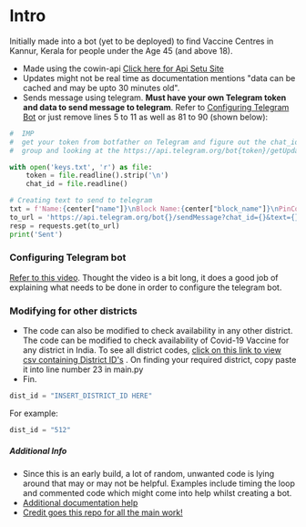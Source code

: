 # Intro
Initially made into a bot (yet to be deployed) to find Vaccine Centres in Kannur, Kerala for people under the Age 45 (and above 18).
* Made using the cowin-api [Click here  for Api Setu Site](https://apisetu.gov.in/public/marketplace/api/cowin)
* Updates might not be real time as documentation mentions "data can be cached and may be upto 30 minutes old".	
* Sends message using telegram. **Must have your own Telegram token and data to send message to telegram**. Refer to [Configuring Telegram Bot](#configuring-telegram-bot) or just remove lines 5 to 11 as well as 81 to 90 (shown below):
```python
#  IMP
#  get your token from botfather on Telegram and figure out the chat_id (Can be by sending a message in the created
#  group and looking at the https://api.telegram.org/bot{token}/getUpdates page.

with open('keys.txt', 'r') as file:
    token = file.readline().strip('\n')
    chat_id = file.readline()
```  

```python
# Creating text to send to telegram
txt = f'Name:{center["name"]}\nBlock Name:{center["block_name"]}\nPinCode:{center["pincode"]}\nMin Age:{center["min_age_limit"]}\nFree/Paid:{center["fee_type"]}\nAmount:{center["fee"]}\nAvailable Capacity:{center["available_capacity"]}\nVaccine:{center["vaccine"]}'
to_url = 'https://api.telegram.org/bot{}/sendMessage?chat_id={}&text={}&parse_mode=HTML'.format(token, chat_id, txt)
resp = requests.get(to_url)
print('Sent')
``` 

### Configuring Telegram bot
[Refer to this video]( https://www.youtube.com/watch?v=JBb4-Zeezss).
Thought the video is a bit long, it does a good job of explaining what needs to be done in order to configure the telegram bot.
### Modifying for other districts
* The code can also be modified to check availability in any other district. The code can be modified to check availability of Covid-19 Vaccine for any district in India. To see all district codes, [click on this link to view csv containing District ID's](https://github.com/bhattbhavesh91/cowin-vaccination-slot-availability/blob/main/district_mapping%20v1.csv) . On finding your required district, copy paste it into line number 23 in main.py
* Fin.
```python
dist_id = "INSERT_DISTRICT_ID HERE"
```
For example:
```python
dist_id = "512"
```
##### Additional Info
* Since this is an early build, a lot of random, unwanted code is lying around that may or may not be helpful. Examples include timing the loop and commented code which might come into help whilst creating a bot.
* [Additional documentation help](https://api.covid19india.org/)
* [Credit goes this repo for all the main work!](https://github.com/bhattbhavesh91/cowin-vaccination-slot-availability)